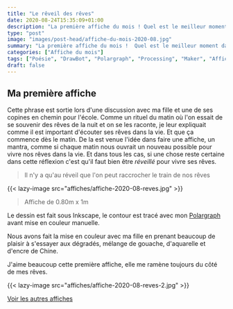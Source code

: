 ```yaml
---
title: "Le rêveil des rêves"
date: 2020-08-24T15:35:09+01:00
description: "La première affiche du mois ! Quel est le meilleur moment dans nos vies pour réaliser nos rêves ?"
type: "post"
image: "images/post-head/affiche-du-mois-2020-08.jpg"
summary: "La première affiche du mois !  Quel est le meilleur moment dans nos vies pour réaliser nos rêves ?"
categories: ["Affiche du mois"]
tags: ["Poésie", "DrawBot", "Polargraph", "Processing", "Maker", "Affiche du mois"]
draft: false
---
```


## Ma première affiche 

Cette phrase est sortie lors d'une discussion avec ma fille et une de ses copines en chemin pour l'école. 
Comme un rituel du matin où l'on essait de se souvenir des rêves de la nuit et on se les raconte, je 
leur expliquait comme il est important d'écouter ses rêves dans la vie. Et que ça commence dès le matin.
De la est venue l'idée dans faire une affiche, un mantra, comme si chaque matin nous ouvrait un nouveau possible 
pour vivre nos rêves dans la vie. Et dans tous les cas, si une chose reste certaine dans cette réflexion 
c'est qu'il faut bien être *réveillé* pour vivre ses rêves.

> Il n'y a qu'au réveil que l'on peut raccrocher le train de nos rêves

{{< lazy-image src="affiches/affiche-2020-08-reves.jpg" >}} 

> Affiche de 0.80m x 1m

Le dessin est fait sous Inkscape, le contour est tracé avec mon [Polargraph](../drawbot-polargraph) avant mise en couleur manuelle.

Nous avons fait la mise en couleur avec ma fille en prenant beaucoup de 
plaisir à s'essayer aux dégradés, mélange de gouache, d'aquarelle et d'encre de Chine. 

J'aime beaucoup cette première affiche, elle me ramène toujours du côté de mes rêves.

{{< lazy-image src="affiches/affiche-2020-08-reves-2.jpg" >}} 

[Voir les autres affiches](/categories/affiche-du-mois)
